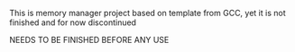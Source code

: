 This is memory manager project based on template from GCC, yet it is not finished and for now discontinued

NEEDS TO BE FINISHED BEFORE ANY USE